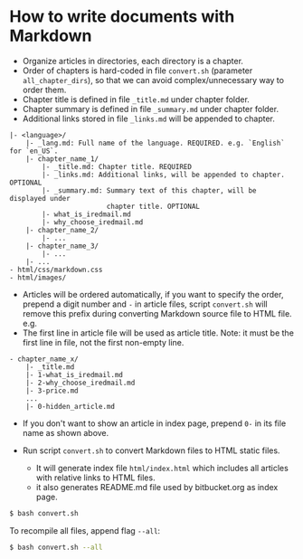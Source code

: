 # How to write documents with Markdown

* Organize articles in directories, each directory is a chapter.
* Order of chapters is hard-coded in file `convert.sh` (parameter
  `all_chapter_dirs`), so that we can avoid complex/unnecessary way to order them.
* Chapter title is defined in file `_title.md` under chapter folder.
* Chapter summary is defined in file `_summary.md` under chapter folder.
* Additional links stored in file `_links.md` will be appended to chapter.

```
|- <language>/
    |- _lang.md: Full name of the language. REQUIRED. e.g. `English` for `en_US`.
    |- chapter_name_1/
        |- _title.md: Chapter title. REQUIRED
        |- _links.md: Additional links, will be appended to chapter. OPTIONAL
        |- _summary.md: Summary text of this chapter, will be displayed under
                        chapter title. OPTIONAL
        |- what_is_iredmail.md
        |- why_choose_iredmail.md
    |- chapter_name_2/
        |- ...
    |- chapter_name_3/
        |- ...
    |- ...
- html/css/markdown.css
- html/images/
```

* Articles will be ordered automatically, if you want to specify the order,
  prepend a digit number and `-` in article files, script `convert.sh` will
  remove this prefix during converting Markdown source file to HTML file. e.g.
* The first line in article file will be used as article title. Note: it must
  be the first line in file, not the first non-empty line.

```
- chapter_name_x/
    |- _title.md
    |- 1-what_is_iredmail.md
    |- 2-why_choose_iredmail.md
    |- 3-price.md
    ...
    |- 0-hidden_article.md
```

* If you don't want to show an article in index page, prepend `0-` in its
  file name as shown above.

* Run script `convert.sh` to convert Markdown files to HTML static files.

    * It will generate index file `html/index.html` which includes all articles
      with relative links to HTML files.
    * it also generates README.md file used by bitbucket.org as index page.

```bash
$ bash convert.sh
```

To recompile all files, append flag `--all`:

```bash
$ bash convert.sh --all
```
